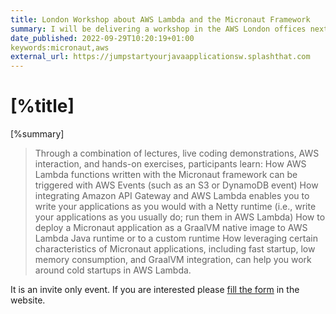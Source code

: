```yaml
---
title: London Workshop about AWS Lambda and the Micronaut Framework
summary: I will be delivering a workshop in the AWS London offices next week. 
date_published: 2022-09-29T10:20:19+01:00
keywords:micronaut,aws
external_url: https://jumpstartyourjavaapplicationsw.splashthat.com
---
```


# [%title]

[%summary]

> Through a combination of lectures, live coding demonstrations, AWS interaction, and hands-on exercises, participants learn:
> How AWS Lambda functions written with the Micronaut framework can be triggered with AWS Events (such as an S3 or DynamoDB event)
> How integrating Amazon API Gateway and AWS Lambda enables you to write your applications as you would with a Netty runtime (i.e., write your applications as you usually do; run them in AWS Lambda)
> How to deploy a Micronaut application as a GraalVM native image to AWS Lambda Java runtime or to a custom runtime
> How leveraging certain characteristics of Micronaut applications, including fast startup, low memory consumption, and GraalVM integration, can help you work around cold startups in AWS Lambda.

It is an invite only event. If you are interested please [fill the form](https://jumpstartyourjavaapplicationsw.splashthat.com) in the website. 